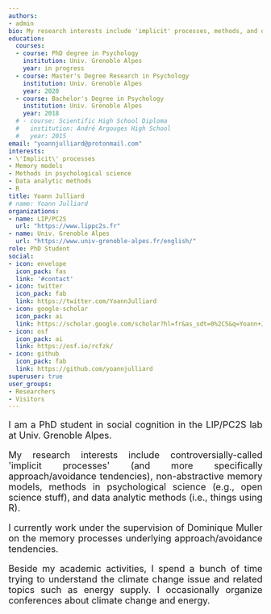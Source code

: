 ```yaml
---
authors:
- admin
bio: My research interests include 'implicit' processes, methods, and data analysis.
education:
  courses:
  - course: PhD degree in Psychology
    institution: Univ. Grenoble Alpes
    year: in progress
  - course: Master's Degree Research in Psychology
    institution: Univ. Grenoble Alpes
    year: 2020
  - course: Bachelor's Degree in Psychology
    institution: Univ. Grenoble Alpes
    year: 2018
  # - course: Scientific High School Diploma
  #   institution: André Argouges High School
  #   year: 2015
email: "yoannjulliard@protonmail.com"
interests:
- \'Implicit\' processes
- Memory models
- Methods in psychological science
- Data analytic methods
- R
title: Yoann Julliard
# name: Yoann Julliard
organizations:
- name: LIP/PC2S
  url: "https://www.lippc2s.fr"
- name: Univ. Grenoble Alpes
  url: "https://www.univ-grenoble-alpes.fr/english/"
role: PhD Student
social:
- icon: envelope
  icon_pack: fas
  link: '#contact'
- icon: twitter
  icon_pack: fab
  link: https://twitter.com/YoannJulliard
- icon: google-scholar
  icon_pack: ai
  link: https://scholar.google.com/scholar?hl=fr&as_sdt=0%2C5&q=Yoann+Julliard&btnG=
- icon: osf
  icon_pack: ai
  link: https://osf.io/rcfzk/
- icon: github
  icon_pack: fab
  link: https://github.com/yoannjulliard
superuser: true
user_groups:
- Researchers
- Visitors
---
```


<p style='font-size:18px; text-align: justify;'> 
I am a PhD student in social cognition in the LIP/PC2S lab at Univ. Grenoble Alpes. 
</p>

<p style='font-size:18px; text-align: justify;'> 
My research interests include controversially-called 'implicit processes' (and more specifically approach/avoidance tendencies), non-abstractive memory models, methods in psychological science (e.g., open science stuff), and data analytic methods (i.e., things using R). 
</p>

<p style='font-size:18px; text-align: justify;'> 
I currently work under the supervision of Dominique Muller on the memory processes underlying approach/avoidance tendencies. 
</p>

<p style='font-size:18px; text-align: justify;'> 
Beside my academic activities, I spend a bunch of time trying to understand the climate change issue and related topics such as energy supply. I occasionally organize conferences about climate change and energy. 
</p>